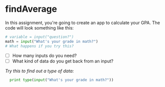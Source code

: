 # findAverage
In this assignment, you're going to create an app to calculate your GPA. The code will look something like this:
```python
# variable = input("question?")
math = input("What's your grade in math?")
# What happens if you try this?
```
- [ ] How many inputs do you need?
- [ ] What kind of data do you get back from an input?

_Try this to find out a type of data:_

```python
  print type(input("What's your grade in math?"))
```
